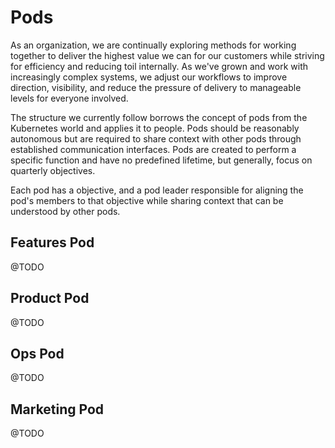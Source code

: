 # Pods

As an organization, we are continually exploring methods for working together to deliver the highest value we can for our customers while striving for efficiency and reducing toil internally. As we've grown and work with increasingly complex systems, we adjust our workflows to improve direction, visibility, and reduce the pressure of delivery to manageable levels for everyone involved.

The structure we currently follow borrows the concept of pods from the Kubernetes world and applies it to people. Pods should be reasonably autonomous but are required to share context with other pods through established communication interfaces.  Pods are created to perform a specific function and have no predefined lifetime, but generally, focus on quarterly objectives.

Each pod has a objective, and a pod leader responsible for aligning the pod's members to that objective while sharing context that can be understood by other pods.

## Features Pod
@TODO
## Product Pod
@TODO
## Ops Pod
@TODO
## Marketing Pod
@TODO
